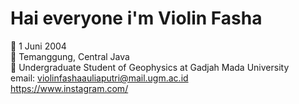 # Hai everyone i'm Violin Fasha 
🥳 1 Juni 2004 <br>
🏡 Temanggung, Central Java <br>
🏫 Undergraduate Student of Geophysics at Gadjah Mada University <br>
email: violinfashaauliaputri@mail.ugm.ac.id <br>
https://www.instagram.com/
